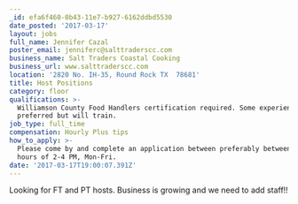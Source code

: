 ```yaml
---
_id: efa6f460-0b43-11e7-b927-6162ddbd5530
date_posted: '2017-03-17'
layout: jobs
full_name: Jennifer Cazal
poster_email: jenniferc@salttraderscc.com
business_name: Salt Traders Coastal Cooking
business_url: www.salttraderscc.com
location: '2820 No. IH-35, Round Rock TX  78681'
title: Host Positions
category: floor
qualifications: >-
  Williamson County Food Handlers certification required. Some experience
  preferred but will train.
job_type: full_time
compensation: Hourly Plus tips
how_to_apply: >-
  Please come by and complete an application between preferably between the
  hours of 2-4 PM, Mon-Fri.
date: '2017-03-17T19:00:07.391Z'
---
```

Looking for FT and PT hosts. Business is growing and we need to add staff!!
